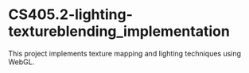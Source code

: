 # CS405.2-lighting-textureblending_implementation
This project implements texture mapping and lighting techniques using WebGL.
